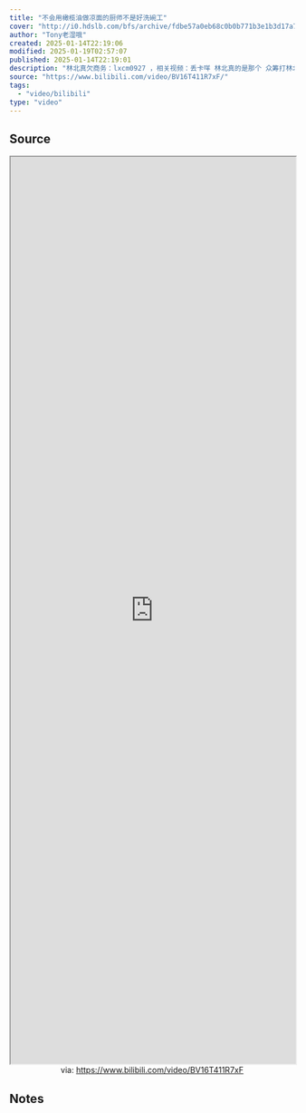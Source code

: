 ```yaml
---
title: "不会用橄榄油做凉面的厨师不是好洗碗工"
cover: "http://i0.hdslb.com/bfs/archive/fdbe57a0eb68c0b0b771b3e1b3d17a78dd88d90a.jpg@189w_107h.webp"
author: "Tony老湿哦"
created: 2025-01-14T22:19:06
modified: 2025-01-19T02:57:07
published: 2025-01-14T22:19:01
description: "林北真欠商务：lxcm0927 ，相关视频：丢卡咩 林北真的是那个 众筹打林北，林北说林北的凉面要用橄榄油，我个人认为意大利面就应该拌42号混凝土！，【真4K60帧】汉堡贼几把大！，【4K60FPS】这还是国内吗 4K修复 收藏级画质！，我一定会救你出去的！，一秒十个假动作，【识时务者为俊杰】高清/无水印/无字幕/鬼畜素材/原版，Beat it ⚡，师傅你是做什么工作的     4K原版"
source: "https://www.bilibili.com/video/BV16T411R7xF/"
tags:
  - "video/bilibili"
type: "video"
---
```


## Source

<iframe src='https://player.bilibili.com/player.html?isOutside=true&bvid=BV16T411R7xF&p=1&autoplay=false' style='height:40vh;width:100%' class='iframe-radius' allow='fullscreen'></iframe>
<center>via: <a href='https://www.bilibili.com/video/BV16T411R7xF' target='_blank' class='external-link'>https://www.bilibili.com/video/BV16T411R7xF</a></center>

## Notes
